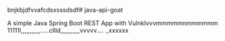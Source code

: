 bnjkbjdfvvafcdsxsssdsdf# java-api-goat

A simple Java Spring Boot REST App with Vulnklvvvmmmmmnmmmmmm
11111l,,,,,,,,,,,.....cllld,,,,,,,,,,,vvvvv....
.,xxxxxx
